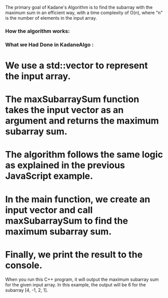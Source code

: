 The primary goal of Kadane's Algorithm is to find the subarray with the maximum sum in an efficient way, 
with a time complexity of O(n), where "n" is the number of elements in the input array.
### How the algorithm works:

### What we Had Done in KadaneAlgo :
 
 # We use a std::vector<int> to represent the input array.
 # The maxSubarraySum function takes the input vector as an argument and returns the maximum subarray sum.
 # The algorithm follows the same logic as explained in the previous JavaScript example.
# In the main function, we create an input vector and call maxSubarraySum to find the maximum subarray sum.
 # Finally, we print the result to the console.


When you run this C++ program, it will output the maximum subarray sum for the given input array. In this example, the output will be 6 for the subarray [4, -1, 2, 1].